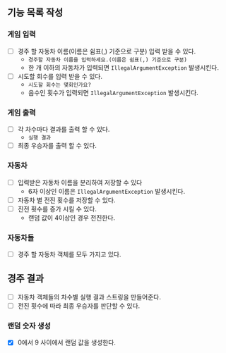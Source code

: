 ## 기능 목록 작성

### 게임 입력

- [ ] 경주 할 자동차 이름(이름은 쉼표(,) 기준으로 구분) 입력 받을 수 있다.
    - `경주할 자동차 이름을 입력하세요.(이름은 쉼표(,) 기준으로 구분)`
    - 한 개 이하의 자동차가 입력되면 `IllegalArgumentException` 발생시킨다.
- [ ] 시도할 회수를 입력 받을 수 있다.
    - `시도할 회수는 몇회인가요?`
    - 음수인 횟수가 입력되면 `IllegalArgumentException` 발생시킨다.

### 게임 출력

- [ ] 각 차수마다 결과를 출력 할 수 있다.
    - `실행 결과`
- [ ] 최종 우승자를 출력 할 수 있다.

### 자동차

- [ ] 입력받은 자동차 이름을 분리하여 저장할 수 있다
    - 6자 이상인 이름은 `IllegalArgumentException` 발생시킨다.
- [ ] 자동차 별 전진 횟수를 저장할 수 있다.
- [ ] 진전 횟수를 증가 시킬 수 있다.
    - 랜덤 값이 4이상인 경우 전진한다.

### 자동차들

- [ ] 경주 할 자동차 객체를 모두 가지고 있다.

## 경주 결과

- [ ] 자동차 객체들의 차수별 실행 결과 스트링을 만들어준다.
- [ ] 전진 횟수에 따라 최종 우승자를 판단할 수 있다.

### 랜덤 숫자 생성

- [x] 0에서 9 사이에서 랜덤 값을 생성한다.
